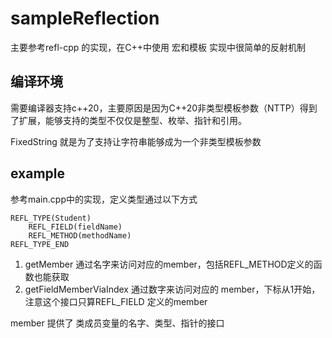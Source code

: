 # sampleReflection
主要参考refl-cpp 的实现，在C++中使用 宏和模板 实现中很简单的反射机制

## 编译环境
需要编译器支持c++20，主要原因是因为C++20非类型模板参数（NTTP）得到了扩展，能够支持的类型不仅仅是整型、枚举、指针和引用。

FixedString 就是为了支持让字符串能够成为一个非类型模板参数

## example 
参考main.cpp中的实现，定义类型通过以下方式

```
REFL_TYPE(Student)
	REFL_FIELD(fieldName)
	REFL_METHOD(methodName)
REFL_TYPE_END
```

1. getMember 通过名字来访问对应的member，包括REFL_METHOD定义的函数也能获取
2. getFieldMemberViaIndex 通过数字来访问对应的 member，下标从1开始，注意这个接口只算REFL_FIELD 定义的member

member 提供了 类成员变量的名字、类型、指针的接口